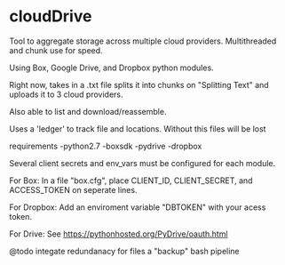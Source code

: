 # cloudDrive

Tool to aggregate storage across multiple cloud providers. Multithreaded and chunk use for speed.

Using Box, Google Drive, and Dropbox python modules.

Right now, takes in a .txt file splits it into chunks on "Splitting Text" and uploads it to 3 cloud providers.

Also able to list and download/reassemble.

Uses a 'ledger' to track file and locations. Without this files will be lost

requirements
-python2.7
-boxsdk
-pydrive
-dropbox

Several client secrets and env_vars must be configured for each module.

For Box:
In a file "box.cfg", place CLIENT_ID, CLIENT_SECRET, and ACCESS_TOKEN on seperate lines.

For Dropbox:
Add an enviroment variable "DBTOKEN" with your acess token.

For Drive:
See https://pythonhosted.org/PyDrive/oauth.html

@todo 
integate redundanacy for files a "backup" 
bash pipeline

